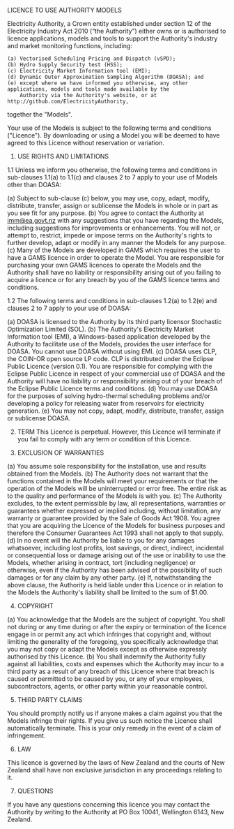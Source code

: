 LICENCE TO USE AUTHORITY MODELS

Electricity Authority, a Crown entity established under section 12 of the Electricity Industry Act 2010 (“the
Authority”) either owns or is authorised to licence applications, models and tools to support the Authority's
industry and market monitoring functions, including:
    
    (a) Vectorised Scheduling Pricing and Dispatch (vSPD);
    (b) Hydro Supply Security test (HSS);
    (c) Electricity Market Information tool (EMI);
    (d) Dynamic Outer Approximation Sampling Algorithm (DOASA); and
    (e) except where we have informed you otherwise, any other applications, models and tools made available by the
        Authority via the Authority's website, or at http://github.com/ElectricityAuthority, 
        
together the "Models".
    
Your use of the Models is subject to the following terms and conditions ("Licence"). By downloading or using a Model
you will be deemed to have agreed to this Licence without reservation or variation.

1. USE RIGHTS AND LIMITATIONS

1.1 Unless we inform you otherwise, the following terms and conditions in sub-clauses 1.1(a) to 1.1(c) and clauses 2
to 7 apply to your use of Models other than DOASA:

(a) Subject to sub-clause (c) below, you may use, copy, adapt, modify, distribute, transfer, assign or sublicense the
Models in whole or in part as you see fit for any purpose.
(b) You agree to contact the Authority at imm@ea.govt.nz with any suggestions that you have regarding the Models,
including suggestions for improvements or enhancements. You will not, or attempt to, restrict, impede or impose terms on
the Authority's rights to further develop, adapt or modify in any manner the Models for any purpose.
(c) Many of the Models are developed in GAMS which requires the user to have a GAMS licence in order to operate the
Model. You are responsible for purchasing your own GAMS licences to operate the Models and the Authority shall have no
liability or responsibility arising out of you failing to acquire a licence or for any breach by you of the GAMS licence
terms and conditions.


1.2 The following terms and conditions in sub-clauses 1.2(a) to 1.2(e) and clauses 2 to 7 apply to your use of DOASA:

(a) DOASA is licensed to the Authority by its third party licensor Stochastic Optimization Limited (SOL).
(b) The Authority's Electricity Market Information tool (EMI), a Windows-based application developed by the Authority to
facilitate use of the Models, provides the user interface for DOASA. You cannot use DOASA without using EMI.
(c) DOASA uses CLP, the COIN-OR open source LP code. CLP is distributed under the Eclipse Public Licence (version 0.1).
You are responsible for complying with the Eclipse Public Licence in respect of your commercial use of DOASA and the 
Authority will have no liability or responsibility arising out of your breach of the Eclipse Public Licence terms and
conditions.
(d) You may use DOASA for the purposes of solving hydro-thermal scheduling problems and/or developing a policy for
releasing water from reservoirs for electricity generation.
(e) You may not copy, adapt, modify, distribute, transfer, assign or sublicense DOASA.


2. TERM
This Licence is perpetual. However, this Licence will terminate if you fail to comply with any term or condition of this
Licence.


3. EXCLUSION OF WARRANTIES

(a) You assume sole responsibility for the installation, use and results obtained from the Models.
(b) The Authority does not warrant that the functions contained in the Models will meet your requirements or that the
operation of the Models will be uninterrupted or error free. The entire risk as to the quality and performance of the 
Models is with you.
(c) The Authority excludes, to the extent permissible by law, all representations, warranties or guarantees whether
expressed or implied including, without limitation, any warranty or guarantee provided by the Sale of Goods Act 1908. 
You agree that you are acquiring the Licence of the Models for business purposes and therefore the Consumer Guarantees 
Act 1993 shall not apply to that supply.
(d) In no event will the Authority be liable to you for any damages whatsoever, including lost profits, lost savings, or
direct, indirect, incidental or consequential loss or damage arising out of the use or inability to use the Models, 
whether arising in contract, tort (including negligence) or otherwise, even if the Authority has been advised of the 
possibility of such damages or for any claim by any other party.
(e) If, notwithstanding the above clause, the Authority is held liable under this Licence or in relation to the Models
the Authority's liability shall be limited to the sum of $1.00.


4. COPYRIGHT

(a) You acknowledge that the Models are the subject of copyright. You shall not during or any time during or after the
expiry or termination of the licence engage in or permit any act which infringes that copyright and, without limiting 
the generality of the foregoing, you specifically acknowledge that you may not copy or adapt the Models except as 
otherwise expressly authorised by this Licence.
(b) You shall indemnify the Authority fully against all liabilities, costs and expenses which the Authority may incur to
a third party as a result of any breach of this Licence where that breach is caused or permitted to be caused by you, or
any of your employees, subcontractors, agents, or other party within your reasonable control.


5. THIRD PARTY CLAIMS

You should promptly notify us if anyone makes a claim against you that the Models infringe their rights. If you give us
such notice the Licence shall automatically terminate. This is your only remedy in the event of a claim of infringement.


6. LAW

This licence is governed by the laws of New Zealand and the courts of New Zealand shall have non exclusive jurisdiction
in any proceedings relating to it.


7. QUESTIONS

If you have any questions concerning this licence you may contact the Authority by writing to the Authority at PO Box
10041, Wellington 6143, New Zealand.
